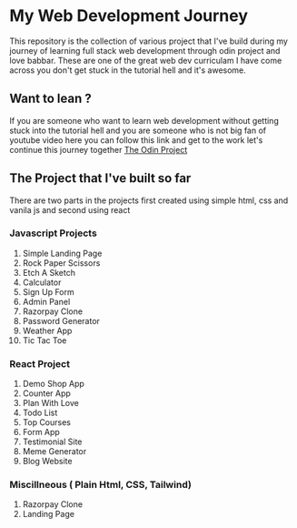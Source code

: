 # My Web Development Journey
This repository is the collection of various project that I've build during my journey of learning full stack web development through odin project and love babbar. These are one of the great web dev curriculam I have come across you don't get stuck in the tutorial hell and it's awesome.

## Want to lean ?
If you are someone who want to learn web development without getting stuck into the tutorial hell and you are someone who is not big fan of youtube video here you can follow this link and get to the work let's continue this journey together
[The Odin Project](https://www.theodinproject.com)

## The Project that I've built so far 
There are two parts in the projects first created using simple html, css and vanila js and second using react

### Javascript Projects
1. Simple Landing Page
2. Rock Paper Scissors
3. Etch A Sketch
4. Calculator
5. Sign Up Form
6. Admin Panel
7. Razorpay Clone
8. Password Generator
9. Weather App
10. Tic Tac Toe

### React Project
1. Demo Shop App
2. Counter App
3. Plan With Love
4. Todo List
5. Top Courses
6. Form App
7. Testimonial Site
8. Meme Generator
9. Blog Website

### Miscillneous ( Plain Html, CSS, Tailwind)
1. Razorpay Clone
2. Landing Page